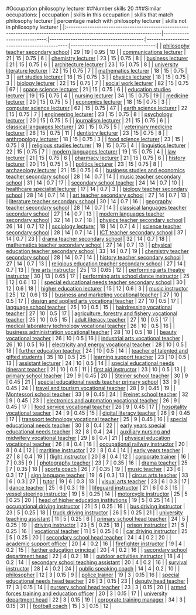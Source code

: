 #Occupation philosophy lecturer
##Number skills 20
###Similar occupations:
| occupation                                                                                                            |   skills in this occupation |   skills that match philosophy lecturer |   percentage match with philosophy lecturer |   skills not in philosophy lecturer |
|:----------------------------------------------------------------------------------------------------------------------|----------------------------:|----------------------------------------:|--------------------------------------------:|------------------------------------:|
| [philosophy teacher secondary school](philosophy_teacher_secondary_school.md)                                         |                          29 |                                      19 |                                        0.95 |                                  10 |
| [communications lecturer](communications_lecturer.md)                                                                 |                          21 |                                      15 |                                        0.75 |                                   6 |
| [chemistry lecturer](chemistry_lecturer.md)                                                                           |                          23 |                                      15 |                                        0.75 |                                   8 |
| [business lecturer](business_lecturer.md)                                                                             |                          21 |                                      15 |                                        0.75 |                                   6 |
| [architecture lecturer](architecture_lecturer.md)                                                                     |                          23 |                                      15 |                                        0.75 |                                   8 |
| [university literature lecturer](university_literature_lecturer.md)                                                   |                          22 |                                      15 |                                        0.75 |                                   7 |
| [mathematics lecturer](mathematics_lecturer.md)                                                                       |                          18 |                                      15 |                                        0.75 |                                   3 |
| [art studies lecturer](art_studies_lecturer.md)                                                                       |                          18 |                                      15 |                                        0.75 |                                   3 |
| [physics lecturer](physics_lecturer.md)                                                                               |                          18 |                                      15 |                                        0.75 |                                   3 |
| [biology lecturer](biology_lecturer.md)                                                                               |                          22 |                                      15 |                                        0.75 |                                   7 |
| [social work lecturer](social_work_lecturer.md)                                                                       |                          82 |                                      15 |                                        0.75 |                                  67 |
| [space science lecturer](space_science_lecturer.md)                                                                   |                          21 |                                      15 |                                        0.75 |                                   6 |
| [education studies lecturer](education_studies_lecturer.md)                                                           |                          19 |                                      15 |                                        0.75 |                                   4 |
| [nursing lecturer](nursing_lecturer.md)                                                                               |                          34 |                                      15 |                                        0.75 |                                  19 |
| [medicine lecturer](medicine_lecturer.md)                                                                             |                          20 |                                      15 |                                        0.75 |                                   5 |
| [economics lecturer](economics_lecturer.md)                                                                           |                          18 |                                      15 |                                        0.75 |                                   3 |
| [computer science lecturer](computer_science_lecturer.md)                                                             |                          62 |                                      15 |                                        0.75 |                                  47 |
| [earth science lecturer](earth_science_lecturer.md)                                                                   |                          22 |                                      15 |                                        0.75 |                                   7 |
| [engineering lecturer](engineering_lecturer.md)                                                                       |                          23 |                                      15 |                                        0.75 |                                   8 |
| [psychology lecturer](psychology_lecturer.md)                                                                         |                          20 |                                      15 |                                        0.75 |                                   5 |
| [journalism lecturer](journalism_lecturer.md)                                                                         |                          21 |                                      15 |                                        0.75 |                                   6 |
| [classical languages lecturer](classical_languages_lecturer.md)                                                       |                          20 |                                      15 |                                        0.75 |                                   5 |
| [veterinary medicine lecturer](veterinary_medicine_lecturer.md)                                                       |                          26 |                                      15 |                                        0.75 |                                  11 |
| [dentistry lecturer](dentistry_lecturer.md)                                                                           |                          23 |                                      15 |                                        0.75 |                                   8 |
| [anthropology lecturer](anthropology_lecturer.md)                                                                     |                          18 |                                      15 |                                        0.75 |                                   3 |
| [food science lecturer](food_science_lecturer.md)                                                                     |                          23 |                                      15 |                                        0.75 |                                   8 |
| [religious studies lecturer](religious_studies_lecturer.md)                                                           |                          19 |                                      15 |                                        0.75 |                                   4 |
| [linguistics lecturer](linguistics_lecturer.md)                                                                       |                          22 |                                      15 |                                        0.75 |                                   7 |
| [modern languages lecturer](modern_languages_lecturer.md)                                                             |                          19 |                                      15 |                                        0.75 |                                   4 |
| [law lecturer](law_lecturer.md)                                                                                       |                          21 |                                      15 |                                        0.75 |                                   6 |
| [pharmacy lecturer](pharmacy_lecturer.md)                                                                             |                          21 |                                      15 |                                        0.75 |                                   6 |
| [history lecturer](history_lecturer.md)                                                                               |                          20 |                                      15 |                                        0.75 |                                   5 |
| [politics lecturer](politics_lecturer.md)                                                                             |                          23 |                                      15 |                                        0.75 |                                   8 |
| [archaeology lecturer](archaeology_lecturer.md)                                                                       |                          21 |                                      15 |                                        0.75 |                                   6 |
| [business studies and economics teacher secondary school](business_studies_and_economics_teacher_secondary_school.md) |                          28 |                                      14 |                                        0.7  |                                  14 |
| [music teacher secondary school](music_teacher_secondary_school.md)                                                   |                          31 |                                      14 |                                        0.7  |                                  17 |
| [secondary school teacher](secondary_school_teacher.md)                                                               |                          24 |                                      14 |                                        0.7  |                                  10 |
| [healthcare specialist lecturer](healthcare_specialist_lecturer.md)                                                   |                          17 |                                      14 |                                        0.7  |                                   3 |
| [biology teacher secondary school](biology_teacher_secondary_school.md)                                               |                          28 |                                      14 |                                        0.7  |                                  14 |
| [art teacher secondary school](art_teacher_secondary_school.md)                                                       |                          27 |                                      14 |                                        0.7  |                                  13 |
| [literature teacher secondary school](literature_teacher_secondary_school.md)                                         |                          30 |                                      14 |                                        0.7  |                                  16 |
| [geography teacher secondary school](geography_teacher_secondary_school.md)                                           |                          28 |                                      14 |                                        0.7  |                                  14 |
| [classical languages teacher secondary school](classical_languages_teacher_secondary_school.md)                       |                          27 |                                      14 |                                        0.7  |                                  13 |
| [modern languages teacher secondary school](modern_languages_teacher_secondary_school.md)                             |                          32 |                                      14 |                                        0.7  |                                  18 |
| [physics teacher secondary school](physics_teacher_secondary_school.md)                                               |                          26 |                                      14 |                                        0.7  |                                  12 |
| [sociology lecturer](sociology_lecturer.md)                                                                           |                          18 |                                      14 |                                        0.7  |                                   4 |
| [science teacher secondary school](science_teacher_secondary_school.md)                                               |                          28 |                                      14 |                                        0.7  |                                  14 |
| [ICT teacher secondary school](ICT_teacher_secondary_school.md)                                                       |                          37 |                                      14 |                                        0.7  |                                  23 |
| [drama teacher secondary school](drama_teacher_secondary_school.md)                                                   |                          32 |                                      14 |                                        0.7  |                                  18 |
| [mathematics teacher secondary school](mathematics_teacher_secondary_school.md)                                       |                          27 |                                      14 |                                        0.7  |                                  13 |
| [physical education teacher secondary school](physical_education_teacher_secondary_school.md)                         |                          33 |                                      14 |                                        0.7  |                                  19 |
| [chemistry teacher secondary school](chemistry_teacher_secondary_school.md)                                           |                          28 |                                      14 |                                        0.7  |                                  14 |
| [history teacher secondary school](history_teacher_secondary_school.md)                                               |                          27 |                                      14 |                                        0.7  |                                  13 |
| [religious education teacher secondary school](religious_education_teacher_secondary_school.md)                       |                          27 |                                      14 |                                        0.7  |                                  13 |
| [fine arts instructor](fine_arts_instructor.md)                                                                       |                          25 |                                      13 |                                        0.65 |                                  12 |
| [performing arts theatre instructor](performing_arts_theatre_instructor.md)                                           |                          30 |                                      13 |                                        0.65 |                                  17 |
| [performing arts school dance instructor](performing_arts_school_dance_instructor.md)                                 |                          25 |                                      12 |                                        0.6  |                                  13 |
| [special educational needs teacher secondary school](special_educational_needs_teacher_secondary_school.md)           |                          30 |                                      12 |                                        0.6  |                                  18 |
| [higher education lecturer](higher_education_lecturer.md)                                                             |                          15 |                                      12 |                                        0.6  |                                   3 |
| [music instructor](music_instructor.md)                                                                               |                          25 |                                      12 |                                        0.6  |                                  13 |
| [business and marketing vocational teacher](business_and_marketing_vocational_teacher.md)                             |                          27 |                                      10 |                                        0.5  |                                  17 |
| [design and applied arts vocational teacher](design_and_applied_arts_vocational_teacher.md)                           |                          27 |                                      10 |                                        0.5  |                                  17 |
| [language school teacher](language_school_teacher.md)                                                                 |                          25 |                                      10 |                                        0.5  |                                  15 |
| [hairdressing vocational teacher](hairdressing_vocational_teacher.md)                                                 |                          27 |                                      10 |                                        0.5  |                                  17 |
| [agriculture, forestry and fishery vocational teacher](agriculture,_forestry_and_fishery_vocational_teacher.md)       |                          25 |                                      10 |                                        0.5  |                                  15 |
| [adult literacy teacher](adult_literacy_teacher.md)                                                                   |                          27 |                                      10 |                                        0.5  |                                  17 |
| [medical laboratory technology vocational teacher](medical_laboratory_technology_vocational_teacher.md)               |                          26 |                                      10 |                                        0.5  |                                  16 |
| [business administration vocational teacher](business_administration_vocational_teacher.md)                           |                          28 |                                      10 |                                        0.5  |                                  18 |
| [beauty vocational teacher](beauty_vocational_teacher.md)                                                             |                          26 |                                      10 |                                        0.5  |                                  16 |
| [industrial arts vocational teacher](industrial_arts_vocational_teacher.md)                                           |                          26 |                                      10 |                                        0.5  |                                  16 |
| [electricity and energy vocational teacher](electricity_and_energy_vocational_teacher.md)                             |                          28 |                                      10 |                                        0.5  |                                  18 |
| [further education teacher](further_education_teacher.md)                                                             |                          24 |                                      10 |                                        0.5  |                                  14 |
| [teacher of talented and gifted students](teacher_of_talented_and_gifted_students.md)                                 |                          35 |                                      10 |                                        0.5  |                                  25 |
| [learning support teacher](learning_support_teacher.md)                                                               |                          23 |                                      10 |                                        0.5  |                                  13 |
| [assistant lecturer](assistant_lecturer.md)                                                                           |                          24 |                                      10 |                                        0.5  |                                  14 |
| [special educational needs itinerant teacher](special_educational_needs_itinerant_teacher.md)                         |                          21 |                                      10 |                                        0.5  |                                  11 |
| [first aid instructor](first_aid_instructor.md)                                                                       |                          23 |                                      10 |                                        0.5  |                                  13 |
| [primary school teacher](primary_school_teacher.md)                                                                   |                          29 |                                       9 |                                        0.45 |                                  20 |
| [Steiner school teacher](Steiner_school_teacher.md)                                                                   |                          30 |                                       9 |                                        0.45 |                                  21 |
| [special educational needs teacher primary school](special_educational_needs_teacher_primary_school.md)               |                          33 |                                       9 |                                        0.45 |                                  24 |
| [travel and tourism vocational teacher](travel_and_tourism_vocational_teacher.md)                                     |                          28 |                                       9 |                                        0.45 |                                  19 |
| [Montessori school teacher](Montessori_school_teacher.md)                                                             |                          33 |                                       9 |                                        0.45 |                                  24 |
| [Freinet school teacher](Freinet_school_teacher.md)                                                                   |                          32 |                                       9 |                                        0.45 |                                  23 |
| [electronics and automation vocational teacher](electronics_and_automation_vocational_teacher.md)                     |                          26 |                                       9 |                                        0.45 |                                  17 |
| [food service vocational teacher](food_service_vocational_teacher.md)                                                 |                          26 |                                       9 |                                        0.45 |                                  17 |
| [hospitality vocational teacher](hospitality_vocational_teacher.md)                                                   |                          24 |                                       9 |                                        0.45 |                                  15 |
| [digital literacy teacher](digital_literacy_teacher.md)                                                               |                          26 |                                       9 |                                        0.45 |                                  17 |
| [transport technology vocational teacher](transport_technology_vocational_teacher.md)                                 |                          25 |                                       9 |                                        0.45 |                                  16 |
| [special educational needs teacher](special_educational_needs_teacher.md)                                             |                          30 |                                       8 |                                        0.4  |                                  22 |
| [early years special educational needs teacher](early_years_special_educational_needs_teacher.md)                     |                          32 |                                       8 |                                        0.4  |                                  24 |
| [auxiliary nursing and midwifery vocational teacher](auxiliary_nursing_and_midwifery_vocational_teacher.md)           |                          29 |                                       8 |                                        0.4  |                                  21 |
| [physical education vocational teacher](physical_education_vocational_teacher.md)                                     |                          26 |                                       8 |                                        0.4  |                                  18 |
| [occupational railway instructor](occupational_railway_instructor.md)                                                 |                          20 |                                       8 |                                        0.4  |                                  12 |
| [maritime instructor](maritime_instructor.md)                                                                         |                          22 |                                       8 |                                        0.4  |                                  14 |
| [early years teacher](early_years_teacher.md)                                                                         |                          27 |                                       8 |                                        0.4  |                                  19 |
| [flight instructor](flight_instructor.md)                                                                             |                          20 |                                       8 |                                        0.4  |                                  12 |
| [corporate trainer](corporate_trainer.md)                                                                             |                          16 |                                       7 |                                        0.35 |                                   9 |
| [photography teacher](photography_teacher.md)                                                                         |                          23 |                                       7 |                                        0.35 |                                  16 |
| [drama teacher](drama_teacher.md)                                                                                     |                          25 |                                       7 |                                        0.35 |                                  18 |
| [sports coach](sports_coach.md)                                                                                       |                          26 |                                       7 |                                        0.35 |                                  19 |
| [music teacher](music_teacher.md)                                                                                     |                          23 |                                       6 |                                        0.3  |                                  17 |
| [sign language teacher](sign_language_teacher.md)                                                                     |                          19 |                                       6 |                                        0.3  |                                  13 |
| [circus arts teacher](circus_arts_teacher.md)                                                                         |                          33 |                                       6 |                                        0.3  |                                  27 |
| [tutor](tutor.md)                                                                                                     |                          19 |                                       6 |                                        0.3  |                                  13 |
| [visual arts teacher](visual_arts_teacher.md)                                                                         |                          23 |                                       6 |                                        0.3  |                                  17 |
| [dance teacher](dance_teacher.md)                                                                                     |                          25 |                                       6 |                                        0.3  |                                  19 |
| [lifeguard instructor](lifeguard_instructor.md)                                                                       |                          21 |                                       6 |                                        0.3  |                                  15 |
| [vessel steering instructor](vessel_steering_instructor.md)                                                           |                          19 |                                       5 |                                        0.25 |                                  14 |
| [motorcycle instructor](motorcycle_instructor.md)                                                                     |                          25 |                                       5 |                                        0.25 |                                  20 |
| [head of higher education institutions](head_of_higher_education_institutions.md)                                     |                          19 |                                       5 |                                        0.25 |                                  14 |
| [occupational driving instructor](occupational_driving_instructor.md)                                                 |                          21 |                                       5 |                                        0.25 |                                  16 |
| [bus driving instructor](bus_driving_instructor.md)                                                                   |                          23 |                                       5 |                                        0.25 |                                  18 |
| [truck driving instructor](truck_driving_instructor.md)                                                               |                          26 |                                       5 |                                        0.25 |                                  21 |
| [university teaching assistant](university_teaching_assistant.md)                                                     |                          11 |                                       5 |                                        0.25 |                                   6 |
| [primary school head teacher](primary_school_head_teacher.md)                                                         |                          24 |                                       5 |                                        0.25 |                                  19 |
| [driving instructor](driving_instructor.md)                                                                           |                          23 |                                       5 |                                        0.25 |                                  18 |
| [prison instructor](prison_instructor.md)                                                                             |                          21 |                                       5 |                                        0.25 |                                  16 |
| [vocational teacher](vocational_teacher.md)                                                                           |                          11 |                                       5 |                                        0.25 |                                   6 |
| [car driving instructor](car_driving_instructor.md)                                                                   |                          25 |                                       5 |                                        0.25 |                                  20 |
| [secondary school head teacher](secondary_school_head_teacher.md)                                                     |                          24 |                                       4 |                                        0.2  |                                  20 |
| [academic support officer](academic_support_officer.md)                                                               |                          20 |                                       4 |                                        0.2  |                                  16 |
| [firefighter instructor](firefighter_instructor.md)                                                                   |                          19 |                                       4 |                                        0.2  |                                  15 |
| [further education principal](further_education_principal.md)                                                         |                          20 |                                       4 |                                        0.2  |                                  16 |
| [secondary school department head](secondary_school_department_head.md)                                               |                          22 |                                       4 |                                        0.2  |                                  18 |
| [outdoor activities instructor](outdoor_activities_instructor.md)                                                     |                          18 |                                       4 |                                        0.2  |                                  14 |
| [secondary school teaching assistant](secondary_school_teaching_assistant.md)                                         |                          20 |                                       4 |                                        0.2  |                                  16 |
| [survival instructor](survival_instructor.md)                                                                         |                          28 |                                       4 |                                        0.2  |                                  24 |
| [public speaking coach](public_speaking_coach.md)                                                                     |                          14 |                                       4 |                                        0.2  |                                  10 |
| [philosopher](philosopher.md)                                                                                         |                          12 |                                       3 |                                        0.15 |                                   9 |
| [police trainer](police_trainer.md)                                                                                   |                          19 |                                       3 |                                        0.15 |                                  16 |
| [special educational needs head teacher](special_educational_needs_head_teacher.md)                                   |                          26 |                                       3 |                                        0.15 |                                  23 |
| [deputy head teacher](deputy_head_teacher.md)                                                                         |                          17 |                                       3 |                                        0.15 |                                  14 |
| [nursery school head teacher](nursery_school_head_teacher.md)                                                         |                          23 |                                       3 |                                        0.15 |                                  20 |
| [armed forces training and education officer](armed_forces_training_and_education_officer.md)                         |                          20 |                                       3 |                                        0.15 |                                  17 |
| [university department head](university_department_head.md)                                                           |                          22 |                                       3 |                                        0.15 |                                  19 |
| [corporate training manager](corporate_training_manager.md)                                                           |                          34 |                                       3 |                                        0.15 |                                  31 |
| [football coach](football_coach.md)                                                                                   |                          15 |                                       3 |                                        0.15 |                                  12 |
